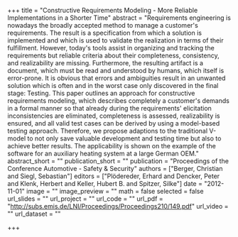 +++
title = "Constructive Requirements Modeling - More Reliable Implementations in a Shorter Time"
abstract = "Requirements engineering is nowadays the broadly accepted method to manage a customer's requirements. The result is a specification from which a solution is implemented and which is used to validate the realization in terms of their fulfillment. However, today's tools assist in organizing and tracking the requirements but reliable criteria about their completeness, consistency, and realizability are missing. Furthermore, the resulting artifact is a document, which must be read and understood by humans, which itself is error-prone. It is obvious that errors and ambiguities result in an unwanted solution which is often and in the worst case only discovered in the final stage: Testing. This paper outlines an approach for constructive requirements modeling, which describes completely a customer's demands in a formal manner so that already during the requirements' elicitation inconsistencies are eliminated, completeness is assessed, realizability is ensured, and all valid test cases can be derived by using a model-based testing approach. Therefore, we propose adaptions to the traditional V-model to not only save valuable development and testing time but also to achieve better results. The applicability is shown on the example of the software for an auxiliary heating system at a large German OEM."
abstract_short = ""
publication_short = ""
publication = "Proceedings of the Conference Automotive - Safety & Security"
authors = ["Berger, Christian and Siegl, Sebastian"]
editors = ["Plödereder, Erhard and Dencker, Peter and Klenk, Herbert and Keller, Hubert B. and Spitzer, Silke"]
date = "2012-11-01"
image = ""
image_preview = ""
math = false
selected = false
url_slides = ""
url_project = ""
url_code = ""
url_pdf = "http://subs.emis.de/LNI/Proceedings/Proceedings210/149.pdf"
url_video = ""
url_dataset = ""

+++
